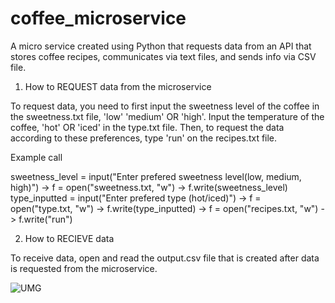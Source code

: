 # coffee_microservice
A micro service created using Python that requests data from an API that stores coffee recipes, communicates via text files, and sends info via CSV file. 

1. How to REQUEST data from the microservice 

To request data, you need to first input the sweetness level of the coffee in the sweetness.txt file, 'low' 'medium' OR 'high'. Input the temperature of the coffee, 'hot' OR 'iced' in the type.txt file. Then, to request the data according to these preferences, type 'run' on the recipes.txt file. 

Example call

sweetness_level = input("Enter prefered sweetness level(low, medium, high)") -> f = open("sweetness.txt, "w") -> f.write(sweetness_level) 
type_inputted   = input("Enter prefered type (hot/iced)")                    -> f = open("type.txt, "w") -> f.write(type_inputted) 
                                                                             -> f = open("recipes.txt, "w") -> f.write("run")
                                                        
2. How to RECIEVE data 

To receive data, open and read the output.csv file that is created after data is requested from the microservice. 


![UMG](https://user-images.githubusercontent.com/91393581/218639608-de029ecb-6bab-4a17-bfb8-ed3dfffffad4.png)
